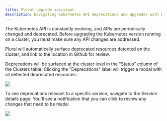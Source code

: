 ```yaml
---
title: Plural upgrade assistant
description: Navigating Kubernetes API deprecations and upgrades with Plural
---
```

The Kubernetes API is constantly evolving, and APIs are periodically changed and deprecated. Before upgrading the Kubernetes version running on a cluster, you must make sure any API changes are addressed.

Plural will automatically surface deprecated resources detected on the cluster, and link to the location in Github for review.

Deprecations will be surfaced at the cluster level in the "Status" column of the Clusters table. Clicking the "Deprecations" label will trigger a modal with all detected deprecated resources:

![](/assets/deployments/deprecated-resources.png)

To see deprecations relevant to a specific service, navigate to the Service details page. You'll see a notification that you can click to review any changes that need to be made:

![](/assets/deployments/deprecation-warning.png)
